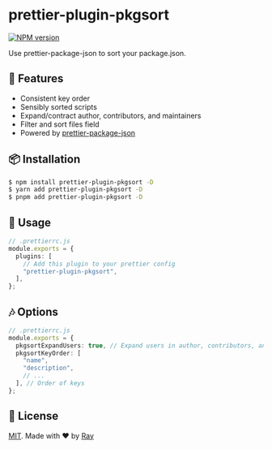 # prettier-plugin-pkgsort

[![NPM version](https://img.shields.io/npm/v/prettier-plugin-pkgsort?color=a1b858&label=)](https://www.npmjs.com/package/prettier-plugin-pkgsort)

Use prettier-package-json to sort your package.json.

## 💎 Features

- Consistent key order
- Sensibly sorted scripts
- Expand/contract author, contributors, and maintainers
- Filter and sort files field
- Powered by [prettier-package-json](https://github.com/cameronhunter/prettier-package-json)

## 📦 Installation

```bash
$ npm install prettier-plugin-pkgsort -D
$ yarn add prettier-plugin-pkgsort -D
$ pnpm add prettier-plugin-pkgsort -D
```

## 🚀 Usage

```ts
// .prettierrc.js
module.exports = {
  plugins: [
    // Add this plugin to your prettier config
    "prettier-plugin-pkgsort",
  ],
};
```

## 🎶 Options

```ts
// .prettierrc.js
module.exports = {
  pkgsortExpandUsers: true, // Expand users in author, contributors, and maintainers
  pkgsortKeyOrder: [
    "name",
    "description",
    // ...
  ], // Order of keys
};
```

## 📝 License

[MIT](./LICENSE). Made with ❤️ by [Ray](https://github.com/so1ve)
